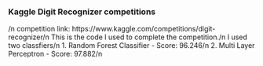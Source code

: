 <h3>Kaggle Digit Recognizer competitions</h3>/n
competition link: https://www.kaggle.com/competitions/digit-recognizer/n
This is the code I used to complete the competition./n
I used two classfiers/n
1. Random Forest Classifier - Score: 96.246/n
2. Multi Layer Perceptron - Score: 97.882/n
